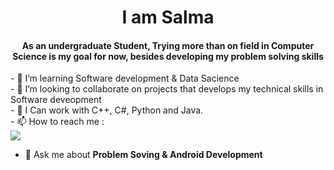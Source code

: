 
<h1 align = center > I am Salma </h1>
<h4 align = center> As an undergraduate Student, Trying more than on field in Computer Science is my goal for now, besides developing my problem solving skills </h4>
<p>
- 🌱 I’m learning Software development & Data Sacience </br>
- 👯 I’m looking to collaborate on projects that develops my technical skills in Software deveopment </br>
- 🔭 I Can work with C++, C#, Python and Java. </br>
- 📫 How to reach me :</br>
<a href="https://www.linkedin.com/in/salma-zakaria-hassan-4a9bbb177/"><img src="https://img.shields.io/badge/linkedin-%230177B5?style=flat&logo=linkedin&logoColor=white"/></a>
</p>

- 💬 Ask me about **Problem Soving & Android Development**
